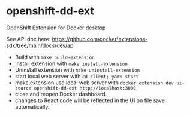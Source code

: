 # openshift-dd-ext
OpenShift Extension for Docker desktop

See API doc here: https://github.com/docker/extensions-sdk/tree/main/docs/dev/api

- Build with `make build-extension`
- Install extension with `make install-extension`
- Uninstall extension with `make uninstall-extension`
- start local web server with `cd client; yarn start`
- make extension use local web server with `docker extension dev ui-source openshift-dd-ext http://localhost:3000`
- close and reopen Docker dashboard.
- changes to React code will be reflected in the UI on file save automatically.
